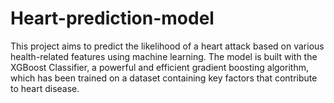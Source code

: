 # Heart-prediction-model
This project aims to predict the likelihood of a heart attack based on various health-related features using machine learning. The model is built with the XGBoost Classifier, a powerful and efficient gradient boosting algorithm, which has been trained on a dataset containing key factors that contribute to heart disease.
